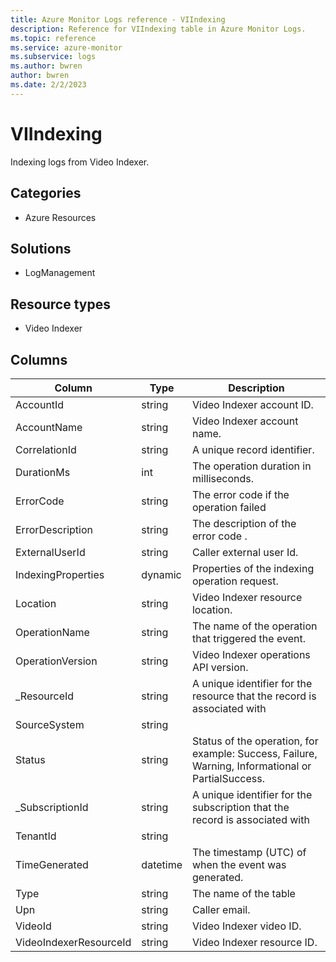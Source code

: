 ```yaml
---
title: Azure Monitor Logs reference - VIIndexing
description: Reference for VIIndexing table in Azure Monitor Logs.
ms.topic: reference
ms.service: azure-monitor
ms.subservice: logs
ms.author: bwren
author: bwren
ms.date: 2/2/2023
---
```


# VIIndexing

 Indexing logs from Video Indexer.

## Categories

- Azure Resources
## Solutions

- LogManagement
## Resource types

- Video Indexer




## Columns

| Column | Type | Description |
| --- | --- | --- |
| AccountId | string | Video Indexer account ID. |
| AccountName | string | Video Indexer account name. |
| CorrelationId | string | A unique record identifier. |
| DurationMs | int | The operation duration in milliseconds. |
| ErrorCode | string | The error code if the operation failed |
| ErrorDescription | string | The description of the error code . |
| ExternalUserId | string | Caller external user Id. |
| IndexingProperties | dynamic | Properties of the indexing operation request. |
| Location | string | Video Indexer resource location. |
| OperationName | string | The name of the operation that triggered the event. |
| OperationVersion | string | Video Indexer operations API version. |
| _ResourceId | string | A unique identifier for the resource that the record is associated with |
| SourceSystem | string |  |
| Status | string | Status of the operation, for example: Success, Failure, Warning, Informational or PartialSuccess. |
| _SubscriptionId | string | A unique identifier for the subscription that the record is associated with |
| TenantId | string |  |
| TimeGenerated | datetime | The timestamp (UTC) of when the event was generated. |
| Type | string | The name of the table |
| Upn | string | Caller email. |
| VideoId | string | Video Indexer video ID. |
| VideoIndexerResourceId | string | Video Indexer resource ID. |
